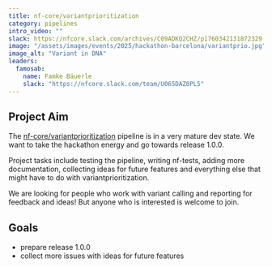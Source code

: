 ```yaml
---
title: nf-core/variantprioritization
category: pipelines
intro_video: ""
slack: https://nfcore.slack.com/archives/C09ADKQ2CHZ/p1760342131872329
image: "/assets/images/events/2025/hackathon-barcelona/variantprio.jpg"
image_alt: "Variant in DNA"
leaders:
  famosab:
    name: Famke Bäuerle
    slack: "https://nfcore.slack.com/team/U065DAZ0PL5"
---
```


## Project Aim

The [nf-core/variantprioritization](https://github.com/nf-core/variantprioritization) pipeline is in a very mature dev state. We want to take the hackathon energy and go towards release 1.0.0.

Project tasks include testing the pipeline, writing nf-tests, adding more documentation, collecting ideas for future features and everything else that might have to do with variantprioritization.

We are looking for people who work with variant calling and reporting for feedback and ideas! But anyone who is interested is welcome to join.

## Goals

- prepare release 1.0.0
- collect more issues with ideas for future features
